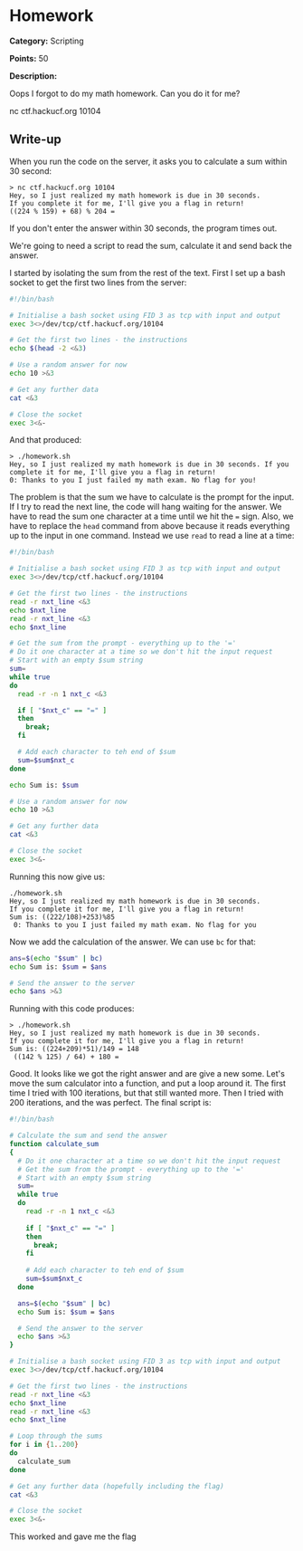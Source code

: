 # Homework
**Category:** Scripting

**Points:** 50

**Description:**

Oops I forgot to do my math homework. Can you do it for me?

nc ctf.hackucf.org 10104

## Write-up
When you run the code on the server, it asks you to calculate a sum within 30 second:
```
> nc ctf.hackucf.org 10104
Hey, so I just realized my math homework is due in 30 seconds.
If you complete it for me, I'll give you a flag in return!
((224 % 159) + 68) % 204 = 
```
If you don't enter the answer within 30 seconds, the program times out.

We're going to need a script to read the sum, calculate it and send back the answer.

I started by isolating the sum from the rest of the text. First I set up a bash socket to get the first two lines from the server:
```bash
#!/bin/bash

# Initialise a bash socket using FID 3 as tcp with input and output
exec 3<>/dev/tcp/ctf.hackucf.org/10104

# Get the first two lines - the instructions
echo $(head -2 <&3)

# Use a random answer for now
echo 10 >&3

# Get any further data
cat <&3

# Close the socket
exec 3<&-
```
And that produced:
```
> ./homework.sh 
Hey, so I just realized my math homework is due in 30 seconds. If you complete it for me, I'll give you a flag in return!
0: Thanks to you I just failed my math exam. No flag for you!
```
The problem is that the sum we have to calculate is the prompt for the input. If I try to read the next line, the code will hang waiting for the answer. We have to read the sum one character at a time until we hit the `=` sign.
Also, we have to replace the `head` command from above because it reads everything up to the input in one command. Instead we use `read` to read a line at a time:
```bash
#!/bin/bash

# Initialise a bash socket using FID 3 as tcp with input and output
exec 3<>/dev/tcp/ctf.hackucf.org/10104

# Get the first two lines - the instructions
read -r nxt_line <&3
echo $nxt_line
read -r nxt_line <&3
echo $nxt_line

# Get the sum from the prompt - everything up to the '='
# Do it one character at a time so we don't hit the input request
# Start with an empty $sum string
sum=
while true
do
  read -r -n 1 nxt_c <&3

  if [ "$nxt_c" == "=" ]
  then
    break;
  fi

  # Add each character to teh end of $sum
  sum=$sum$nxt_c
done

echo Sum is: $sum

# Use a random answer for now
echo 10 >&3

# Get any further data
cat <&3

# Close the socket
exec 3<&-
```
Running this now give us:
```
./homework.sh 
Hey, so I just realized my math homework is due in 30 seconds.
If you complete it for me, I'll give you a flag in return!
Sum is: ((222/108)+253)%85
 0: Thanks to you I just failed my math exam. No flag for you
```
Now we add the calculation of the answer. We can use `bc` for that:
```bash
ans=$(echo "$sum" | bc)
echo Sum is: $sum = $ans

# Send the answer to the server
echo $ans >&3
```
Running with this code produces:
```
> ./homework.sh 
Hey, so I just realized my math homework is due in 30 seconds.
If you complete it for me, I'll give you a flag in return!
Sum is: ((224+209)*51)/149 = 148
 ((142 % 125) / 64) + 180 = 
```
Good. It looks like we got the right answer and are give a new some. Let's move the sum calculator into a function, and put a loop around it. The first time I tried with 100 iterations, but that still wanted more. Then I tried with 200 iterations, and the was perfect. The final script is:
```bash
#!/bin/bash

# Calculate the sum and send the answer
function calculate_sum
{
  # Do it one character at a time so we don't hit the input request
  # Get the sum from the prompt - everything up to the '='
  # Start with an empty $sum string
  sum=
  while true
  do
    read -r -n 1 nxt_c <&3
  
    if [ "$nxt_c" == "=" ]
    then
      break;
    fi
  
    # Add each character to teh end of $sum
    sum=$sum$nxt_c
  done

  ans=$(echo "$sum" | bc)
  echo Sum is: $sum = $ans

  # Send the answer to the server
  echo $ans >&3
}

# Initialise a bash socket using FID 3 as tcp with input and output
exec 3<>/dev/tcp/ctf.hackucf.org/10104

# Get the first two lines - the instructions
read -r nxt_line <&3
echo $nxt_line
read -r nxt_line <&3
echo $nxt_line

# Loop through the sums
for i in {1..200}
do
  calculate_sum
done

# Get any further data (hopefully including the flag)
cat <&3

# Close the socket
exec 3<&-
```

This worked and gave me the flag
